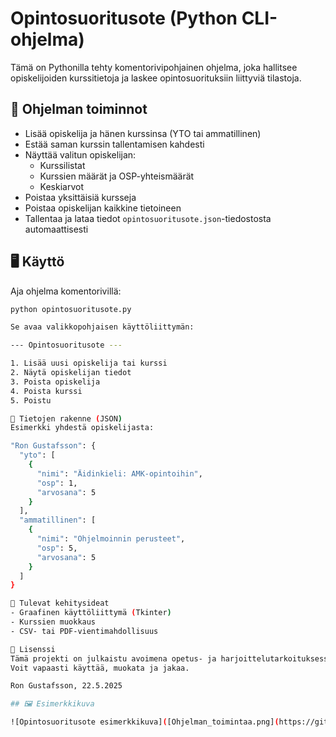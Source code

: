 # Opintosuoritusote (Python CLI-ohjelma)

Tämä on Pythonilla tehty komentorivipohjainen ohjelma, joka hallitsee opiskelijoiden kurssitietoja ja laskee opintosuorituksiin liittyviä tilastoja.

## 🔧 Ohjelman toiminnot

- Lisää opiskelija ja hänen kurssinsa (YTO tai ammatillinen)
- Estää saman kurssin tallentamisen kahdesti
- Näyttää valitun opiskelijan:
  - Kurssilistat
  - Kurssien määrät ja OSP-yhteismäärät
  - Keskiarvot
- Poistaa yksittäisiä kursseja
- Poistaa opiskelijan kaikkine tietoineen
- Tallentaa ja lataa tiedot `opintosuoritusote.json`-tiedostosta automaattisesti

## 🖥️ Käyttö

Aja ohjelma komentorivillä:

```bash
python opintosuoritusote.py

Se avaa valikkopohjaisen käyttöliittymän:

--- Opintosuoritusote ---

1. Lisää uusi opiskelija tai kurssi
2. Näytä opiskelijan tiedot
3. Poista opiskelija
4. Poista kurssi
5. Poistu

💾 Tietojen rakenne (JSON)
Esimerkki yhdestä opiskelijasta:

"Ron Gustafsson": {
  "yto": [
    {
      "nimi": "Äidinkieli: AMK-opintoihin",
      "osp": 1,
      "arvosana": 5
    }
  ],
  "ammatillinen": [
    {
      "nimi": "Ohjelmoinnin perusteet",
      "osp": 5,
      "arvosana": 5
    }
  ]
}

🚀 Tulevat kehitysideat
- Graafinen käyttöliittymä (Tkinter)
- Kurssien muokkaus
- CSV- tai PDF-vientimahdollisuus

📄 Lisenssi
Tämä projekti on julkaistu avoimena opetus- ja harjoittelutarkoituksessa.
Voit vapaasti käyttää, muokata ja jakaa.

Ron Gustafsson, 22.5.2025

## 🖼️ Esimerkkikuva

![Opintosuoritusote esimerkkikuva]([Ohjelman_toimintaa.png](https://github.com/Ron-Gustafsson/opintosuoritusote-ohjelma/blob/main/Ohjelman_toimintaa.png))
